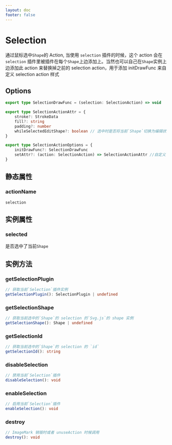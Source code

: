 ```yaml
---
layout: doc
footer: false
---
```


# Selection

通过鼠标选中`Shape`的 Action, 当使用 `selection` 插件的时候，这个 action 会在 `selection` 插件里被插件在每个`Shape`上边添加上。当然也可以自己在`Shape`实例上边添加此 action 来替换掉之前的 selection action，用于添加 initDrawFunc 来自定义 selection action 样式

## Options

```ts
export type SelectionDrawFunc = (selection: SelectionAction) => void

export type SelectionActionAttr = {
	stroke?: StrokeData
	fill?: string
	padding?: number
	whileSelectedEditShape?: boolean // 选中时是否将当前`Shape`切换为编辑状态
}

export type SelectionActionOptions = {
	initDrawFunc?: SelectionDrawFunc
	setAttr?: (action: SelectionAction) => SelectionActionAttr //自定义 selection action 的属性
}
```

## 静态属性

### actionName

`selection`

## 实例属性

### selected

是否选中了当前`Shape`

## 实例方法

### getSelectionPlugin

```ts
// 获取当前`Selection`插件实例
getSelectionPlugin(): SelectionPlugin | undefined
```

### getSelectionShape

```ts
// 获取当前选中的`Shape`的 selection 的`Svg.js`的 shape 实例
getSelectionShape(): Shape | undefined
```

### getSelectionId

```ts
// 获取当前选中的`Shape`的 selection 的 `id`
getSelectionId(): string
```

### disableSelection

```ts
// 禁用当前`Selection`插件
disableSelection(): void
```

### enableSelection

```ts
// 启用当前`Selection`插件
enableSelection(): void
```

### destroy

```ts
// ImageMark 销毁时或者 unuseAction 时候调用
destroy(): void
```
